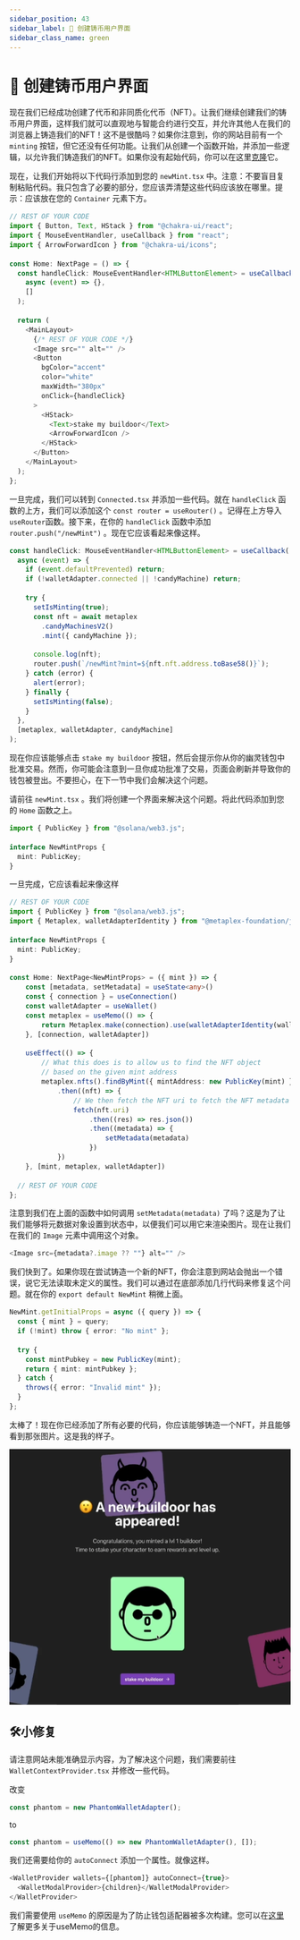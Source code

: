 ```yaml
---
sidebar_position: 43
sidebar_label: 🎨 创建铸币用户界面
sidebar_class_name: green
---
```


# 🎨 创建铸币用户界面

现在我们已经成功创建了代币和非同质化代币（NFT）。让我们继续创建我们的铸币用户界面，这样我们就可以直观地与智能合约进行交互，并允许其他人在我们的浏览器上铸造我们的NFT！这不是很酷吗？如果你注意到，你的网站目前有一个 `minting` 按钮，但它还没有任何功能。让我们从创建一个函数开始，并添加一些逻辑，以允许我们铸造我们的NFT。如果你没有起始代码，你可以在这里[克隆](https://github.com/buildspace/buildspace-buildoors/tree/solution-core-2-candy-machine)它。

现在，让我们开始将以下代码行添加到您的 `newMint.tsx` 中。注意：不要盲目复制粘贴代码。我只包含了必要的部分，您应该弄清楚这些代码应该放在哪里。提示：应该放在您的 `Container` 元素下方。

```ts
// REST OF YOUR CODE
import { Button, Text, HStack } from "@chakra-ui/react";
import { MouseEventHandler, useCallback } from "react";
import { ArrowForwardIcon } from "@chakra-ui/icons";

const Home: NextPage = () => {
  const handleClick: MouseEventHandler<HTMLButtonElement> = useCallback(
    async (event) => {},
    []
  );

  return (
    <MainLayout>
      {/* REST OF YOUR CODE */}
      <Image src="" alt="" />
      <Button
        bgColor="accent"
        color="white"
        maxWidth="380px"
        onClick={handleClick}
      >
        <HStack>
          <Text>stake my buildoor</Text>
          <ArrowForwardIcon />
        </HStack>
      </Button>
    </MainLayout>
  );
};
```

一旦完成，我们可以转到 `Connected.tsx` 并添加一些代码。就在 `handleClick` 函数的上方，我们可以添加这个 `const router = useRouter()` 。记得在上方导入`useRouter`函数。接下来，在你的 `handleClick` 函数中添加 `router.push("/newMint")` 。现在它应该看起来像这样。

```ts
const handleClick: MouseEventHandler<HTMLButtonElement> = useCallback(
  async (event) => {
    if (event.defaultPrevented) return;
    if (!walletAdapter.connected || !candyMachine) return;

    try {
      setIsMinting(true);
      const nft = await metaplex
        .candyMachinesV2()
        .mint({ candyMachine });

      console.log(nft);
      router.push(`/newMint?mint=${nft.nft.address.toBase58()}`);
    } catch (error) {
      alert(error);
    } finally {
      setIsMinting(false);
    }
  },
  [metaplex, walletAdapter, candyMachine]
);
```

现在你应该能够点击 `stake my buildoor` 按钮，然后会提示你从你的幽灵钱包中批准交易。然而，你可能会注意到一旦你成功批准了交易，页面会刷新并导致你的钱包被登出。不要担心，在下一节中我们会解决这个问题。

请前往 `newMint.tsx` 。我们将创建一个界面来解决这个问题。将此代码添加到您的 `Home` 函数之上。

```ts
import { PublicKey } from "@solana/web3.js";

interface NewMintProps {
  mint: PublicKey;
}
```

一旦完成，它应该看起来像这样


```ts
// REST OF YOUR CODE
import { PublicKey } from "@solana/web3.js";
import { Metaplex, walletAdapterIdentity } from "@metaplex-foundation/js";

interface NewMintProps {
  mint: PublicKey;
}

const Home: NextPage<NewMintProps> = ({ mint }) => {
    const [metadata, setMetadata] = useState<any>()
    const { connection } = useConnection()
    const walletAdapter = useWallet()
    const metaplex = useMemo(() => {
        return Metaplex.make(connection).use(walletAdapterIdentity(walletAdapter))
    }, [connection, walletAdapter])

    useEffect(() => {
        // What this does is to allow us to find the NFT object
        // based on the given mint address
        metaplex.nfts().findByMint({ mintAddress: new PublicKey(mint) })
            .then((nft) => {
                // We then fetch the NFT uri to fetch the NFT metadata
                fetch(nft.uri)
                    .then((res) => res.json())
                    .then((metadata) => {
                        setMetadata(metadata)
                    })
            })
    }, [mint, metaplex, walletAdapter])

  // REST OF YOUR CODE
};
```

注意到我们在上面的函数中如何调用 `setMetadata(metadata)` 了吗？这是为了让我们能够将元数据对象设置到状态中，以便我们可以用它来渲染图片。现在让我们在我们的 `Image` 元素中调用这个对象。

```ts
<Image src={metadata?.image ?? ""} alt="" />
```

我们快到了。如果你现在尝试铸造一个新的NFT，你会注意到网站会抛出一个错误，说它无法读取未定义的属性。我们可以通过在底部添加几行代码来修复这个问题。就在你的 `export default NewMint` 稍微上面。

```ts
NewMint.getInitialProps = async ({ query }) => {
  const { mint } = query;
  if (!mint) throw { error: "No mint" };

  try {
    const mintPubkey = new PublicKey(mint);
    return { mint: mintPubkey };
  } catch {
    throws({ error: "Invalid mint" });
  }
};

```

太棒了！现在你已经添加了所有必要的代码，你应该能够铸造一个NFT，并且能够看到那张图片。这是我的样子。

![](./img/mint-nft-displayt.png)

## 🛠️小修复

请注意网站未能准确显示内容，为了解决这个问题，我们需要前往 `WalletContextProvider.tsx` 并修改一些代码。

改变

```ts
const phantom = new PhantomWalletAdapter();
```

to

```ts
const phantom = useMemo(() => new PhantomWalletAdapter(), []);
```

我们还需要给你的 `autoConnect` 添加一个属性。就像这样。

```ts
<WalletProvider wallets={[phantom]} autoConnect={true}>
  <WalletModalProvider>{children}</WalletModalProvider>
</WalletProvider>
```

我们需要使用 `useMemo` 的原因是为了防止钱包适配器被多次构建。您可以在[这里](https://reactjs.org/docs/hooks-reference.html#usememo?utm_source=buildspace.so&utm_medium=buildspace_project)了解更多关于useMemo的信息。
